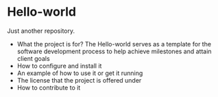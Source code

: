 # Hello-world
Just another repository.

- What the project is for?
  The Hello-world serves as a template for the software development process to help achieve milestones and attain client goals
- How to configure and install it
- An example of how to use it or get it running
- The license that the project is offered under
- How to contribute to it
